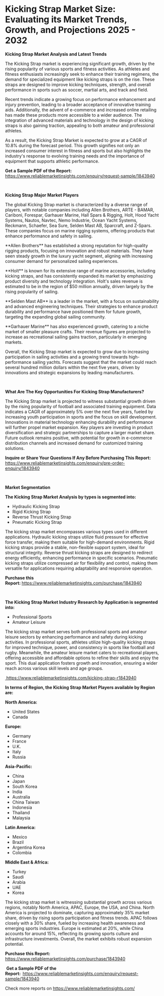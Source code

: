 <p><h1>Kicking Strap Market Size: Evaluating its Market Trends, Growth, and Projections 2025 - 2032</h1></p><p><strong>Kicking Strap Market Analysis and Latest Trends</strong></p>
<p><p>The Kicking Strap market is experiencing significant growth, driven by the rising popularity of various sports and fitness activities. As athletes and fitness enthusiasts increasingly seek to enhance their training regimens, the demand for specialized equipment like kicking straps is on the rise. These straps are designed to improve kicking techniques, strength, and overall performance in sports such as soccer, martial arts, and track and field. </p><p>Recent trends indicate a growing focus on performance enhancement and injury prevention, leading to a broader acceptance of innovative training aids. Additionally, the advent of e-commerce and increased online retailing has made these products more accessible to a wider audience. The integration of advanced materials and technology in the design of kicking straps is also gaining traction, appealing to both amateur and professional athletes.</p><p>As a result, the Kicking Strap Market is expected to grow at a CAGR of 10.8% during the forecast period. This growth signifies not only an increased consumer interest in fitness and sports but also highlights the industry's response to evolving training needs and the importance of equipment that supports athletic performance.</p></p>
<p><strong>Get a Sample PDF of the Report:&nbsp;</strong> <a href="https://www.reliablemarketinsights.com/enquiry/request-sample/1843940?utm_campaign=2182&utm_medium=2&utm_source=Github&utm_content=ia&utm_term=06022025&utm_id=kicking-strap">https://www.reliablemarketinsights.com/enquiry/request-sample/1843940</a></p>
<p>&nbsp;</p>
<p><strong>Kicking Strap Major Market Players</strong></p>
<p><p>The global Kicking Strap market is characterized by a diverse range of players, with notable companies including Allen Brothers, ARTE - BAMAR, Cariboni, Forespar, Garhauer Marine, Hall Spars & Rigging, Holt, Hood Yacht Systems, Nautos, Navtec, Nemo Industrie, Ocean Yacht Systems, Reckmann, Schaefer, Sea Sure, Selden Mast AB, Sparcraft, and Z-Spars. These companies focus on marine rigging systems, offering products that enhance performance and safety in sailing.</p><p>**Allen Brothers** has established a strong reputation for high-quality rigging products, focusing on innovation and robust materials. They have seen steady growth in the luxury yacht segment, aligning with increasing consumer demand for personalized sailing experiences.</p><p>**Holt** is known for its extensive range of marine accessories, including kicking straps, and has consistently expanded its market by emphasizing product diversity and technology integration. Holt's sales revenue is estimated to be in the region of $50 million annually, driven largely by the rising popularity of sailing.</p><p>**Selden Mast AB** is a leader in the market, with a focus on sustainability and advanced engineering techniques. Their strategies to enhance product durability and performance have positioned them for future growth, targeting the expanding global sailing community.</p><p>**Garhauer Marine** has also experienced growth, catering to a niche market of smaller pleasure crafts. Their revenue figures are projected to increase as recreational sailing gains traction, particularly in emerging markets.</p><p>Overall, the Kicking Strap market is expected to grow due to increasing participation in sailing activities and a growing trend towards high-performance sailing yachts. Forecasts suggest that the market could reach several hundred million dollars within the next five years, driven by innovations and strategic expansions by leading manufacturers.</p></p>
<p>&nbsp;</p>
<p><strong>What Are The Key Opportunities For Kicking Strap Manufacturers?</strong></p>
<p><p>The Kicking Strap market is projected to witness substantial growth driven by the rising popularity of football and associated training equipment. Data indicates a CAGR of approximately 5% over the next five years, fueled by increasing youth participation in sports and the focus on skill development. Innovations in material technology enhancing durability and performance will further propel market expansion. Key players are investing in product diversification and strategic partnerships to capture a larger market share. Future outlook remains positive, with potential for growth in e-commerce distribution channels and increased demand for customized training solutions.</p></p>
<p><strong>Inquire or Share Your Questions If Any Before Purchasing This Report:</strong> <a href="https://www.reliablemarketinsights.com/enquiry/pre-order-enquiry/1843940?utm_campaign=2182&utm_medium=2&utm_source=Github&utm_content=ia&utm_term=06022025&utm_id=kicking-strap">https://www.reliablemarketinsights.com/enquiry/pre-order-enquiry/1843940</a></p>
<p>&nbsp;</p>
<p><strong>Market Segmentation</strong></p>
<p><strong>The Kicking Strap Market Analysis by types is segmented into:</strong></p>
<p><ul><li>Hydraulic Kicking Strap</li><li>Rigid Kicking Strap</li><li>Reverse Thrust Kicking Strap</li><li>Pneumatic Kicking Strap</li></ul></p>
<p><p>The kicking strap market encompasses various types used in different applications. Hydraulic kicking straps utilize fluid pressure for effective force transfer, making them suitable for high-demand environments. Rigid kicking straps provide a stable, non-flexible support system, ideal for structural integrity. Reverse thrust kicking straps are designed to redirect energy efficiently, enhancing performance in specific scenarios. Pneumatic kicking straps utilize compressed air for flexibility and control, making them versatile for applications requiring adaptability and responsive operation.</p></p>
<p><strong>Purchase this Report:&nbsp;</strong><a href="https://www.reliablemarketinsights.com/purchase/1843940?utm_campaign=2182&utm_medium=2&utm_source=Github&utm_content=ia&utm_term=06022025&utm_id=kicking-strap">https://www.reliablemarketinsights.com/purchase/1843940</a></p>
<p>&nbsp;</p>
<p><strong>The Kicking Strap Market Industry Research by Application is segmented into:</strong></p>
<p><ul><li>Professional Sports</li><li>Amateur Leisure</li></ul></p>
<p><p>The kicking strap market serves both professional sports and amateur leisure sectors by enhancing performance and safety during kicking activities. In professional sports, athletes utilize high-quality kicking straps for improved technique, power, and consistency in sports like football and rugby. Meanwhile, the amateur leisure market caters to recreational players, offering accessible and affordable options to refine their skills and enjoy the sport. This dual application fosters growth and innovation, ensuring a wider reach across various skill levels and age groups.</p></p>
<p><a href="https://www.reliablemarketinsights.com/kicking-strap-r1843940?utm_campaign=2182&utm_medium=2&utm_source=Github&utm_content=ia&utm_term=06022025&utm_id=kicking-strap">&nbsp;https://www.reliablemarketinsights.com/kicking-strap-r1843940</a></p>
<p><strong>In terms of Region, the Kicking Strap Market Players available by Region are:</strong></p>
<p>
    <p> <strong> North America: </strong>
        <ul>
            <li>United States</li>
            <li>Canada</li>
        </ul>
        </p> 
    <p> <strong> Europe: </strong>
        <ul>
            <li>Germany</li>
            <li>France</li>
            <li>U.K.</li>
            <li>Italy</li>
            <li>Russia</li>
        </ul>
        </p> 
    <p> <strong> Asia-Pacific: </strong>
        <ul>
            <li>China</li>
            <li>Japan</li>
            <li>South Korea</li>
            <li>India</li>
            <li>Australia</li>
            <li>China Taiwan</li>
            <li>Indonesia</li>
            <li>Thailand</li>
            <li>Malaysia</li>
        </ul>
        </p> 
    <p> <strong> Latin America: </strong>
        <ul>
            <li>Mexico</li>
            <li>Brazil</li>
            <li>Argentina Korea</li>
            <li>Colombia</li>
        </ul>
        </p> 
    <p> <strong> Middle East & Africa: </strong>
        <ul>
            <li>Turkey</li>
            <li>Saudi</li>
            <li>Arabia</li>
            <li>UAE</li>
            <li>Korea</li>
        </ul>
    </p>
    </p>
<p><p>The kicking strap market is witnessing substantial growth across various regions, notably North America, APAC, Europe, the USA, and China. North America is projected to dominate, capturing approximately 35% market share, driven by rising sports participation and fitness trends. APAC follows closely with a 30% share, fueled by increasing health awareness and emerging sports industries. Europe is estimated at 20%, while China accounts for around 15%, reflecting its growing sports culture and infrastructure investments. Overall, the market exhibits robust expansion potential.</p></p>
<p><strong>Purchase this Report: </strong><a href="https://www.reliablemarketinsights.com/purchase/1843940?utm_campaign=2182&utm_medium=2&utm_source=Github&utm_content=ia&utm_term=06022025&utm_id=kicking-strap">https://www.reliablemarketinsights.com/purchase/1843940</a></p>
<p>&nbsp;<strong>Get a Sample PDF of the Report:&nbsp;&nbsp;</strong><a href="https://www.reliablemarketinsights.com/enquiry/request-sample/1843940?utm_campaign=2182&utm_medium=2&utm_source=Github&utm_content=ia&utm_term=06022025&utm_id=kicking-strap">https://www.reliablemarketinsights.com/enquiry/request-sample/1843940</a></p>
<p><strong></strong></p>
<p>Check more reports on <a href="https://www.reliablemarketinsights.com/?utm_campaign=2182&utm_medium=2&utm_source=Github&utm_content=ia&utm_term=06022025&utm_id=kicking-strap">https://www.reliablemarketinsights.com/</a></p>